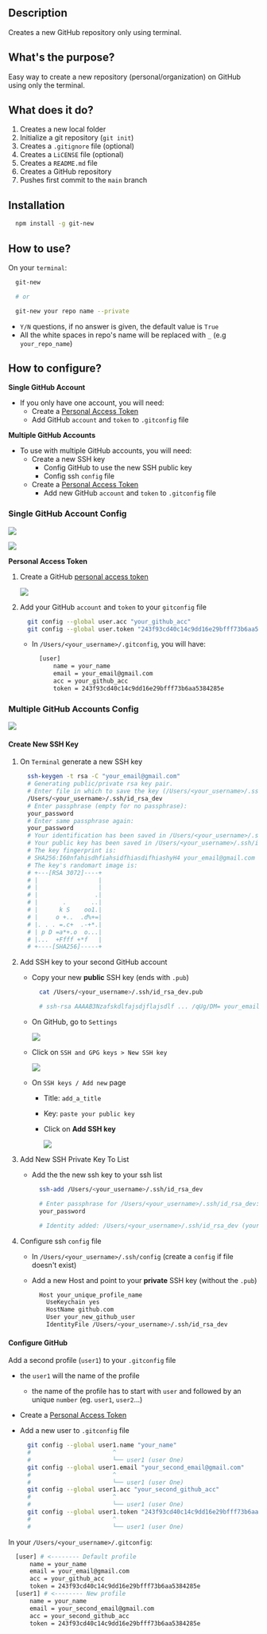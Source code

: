 ## Description

Creates a new GitHub repository only using terminal.

## What's the purpose?

Easy way to create a new repository (personal/organization) on GitHub using only the terminal.

## What does it do?

1. Creates a new local folder
2. Initialize a git repository (`git init`)
3. Creates a `.gitignore` file (optional)
4. Creates a `LiCENSE` file (optional)
5. Creates a `README.md` file
6. Creates a GitHub repository
7. Pushes first commit to the `main` branch

## Installation

```Bash
  npm install -g git-new
```

## How to use?

On your `terminal`:

```Bash
  git-new

  # or

  git-new your repo name --private
```

- `Y/N` questions, if no answer is given, the default value is `True`
- All the white spaces in repo's name will be replaced with `_` (e.g `your_repo_name`)

## How to configure?

**Single GitHub Account**

- If you only have one account, you will need:
  - Create a [Personal Access Token](https://github.com/settings/tokens)
  - Add GitHub `account` and `token` to `.gitconfig` file

**Multiple GitHub Accounts**

- To use with multiple GitHub accounts, you will need:
  - Create a new SSH key
    - Config GitHub to use the new SSH public key
    - Config ssh `config` file
  - Create a [Personal Access Token](https://github.com/settings/tokens)
    - Add new GitHub `account` and `token` to `.gitconfig` file

### Single GitHub Account Config

![](https://i.imgur.com/HJxQ9V3.png)

![](https://i.imgur.com/1mMyXC6.png)

**Personal Access Token**

1. Create a GitHub [personal access token](https://github.com/settings/tokens)

   ![](https://i.imgur.com/lfBfnut.png)

2. Add your GitHub `account` and `token` to your `gitconfig` file

   ```Bash
     git config --global user.acc "your_github_acc"
     git config --global user.token "243f93cd40c14c9dd16e29bfff73b6aa5384285e"
   ```

   - In `/Users/<your_username>/.gitconfig`, you will have:

     ```Bash
       [user]
           name = your_name
           email = your_email@gmail.com
           acc = your_github_acc
           token = 243f93cd40c14c9dd16e29bfff73b6aa5384285e
     ```

### Multiple GitHub Accounts Config

![](https://i.imgur.com/5qJrDF9.png)

#### Create New SSH Key

1. On `Terminal` generate a new SSH key

   ```Bash
     ssh-keygen -t rsa -C "your_email@gmail.com"
     # Generating public/private rsa key pair.
     # Enter file in which to save the key (/Users/<your_username>/.ssh/id_rsa):
     /Users/<your_username>/.ssh/id_rsa_dev
     # Enter passphrase (empty for no passphrase):
     your_password
     # Enter same passphrase again:
     your_password
     # Your identification has been saved in /Users/<your_username>/.ssh/id_rsa_dev.
     # Your public key has been saved in /Users/<your_username>/.ssh/id_rsa_dev.pub.
     # The key fingerprint is:
     # SHA256:I60nfahisdhfiahsidfhiasdifhiashyH4 your_email@gmail.com
     # The key's randomart image is:
     # +---[RSA 3072]----+
     # |                 |
     # |                 |
     # |                .|
     # |       .       ..|
     # |      k S    oo1.|
     # |     o +..  .d%+=|
     # |. . . =.c+  .-+*.|
     # | p D =a*+.o  o...|
     # |...  +Ffff +*f   |
     # +----[SHA256]-----+
   ```

2. Add SSH key to your second GitHub account

   - Copy your new **public** SSH key (ends with `.pub`)

     ```Bash
       cat /Users/<your_username>/.ssh/id_rsa_dev.pub

       # ssh-rsa AAAAB3Nzafskdlfajsdjflajsdlf ... /qUg/DM= your_email@gmail.com
     ```

   - On GitHub, go to `Settings`

     ![](https://i.imgur.com/2QR3ZvM.png)

   - Click on `SSH and GPG keys > New SSH key`

     ![](https://i.imgur.com/hFkYsiY.png)

   - On `SSH keys / Add new` page

     - Title: `add_a_title`
     - Key: `paste your public key`
     - Click on **Add SSH key**

       ![](https://i.imgur.com/Lvsk3B8.png)

3. Add New SSH Private Key To List

   - Add the the new ssh key to your ssh list

     ```Bash
       ssh-add /Users/<your_username>/.ssh/id_rsa_dev

       # Enter passphrase for /Users/<your_username>/.ssh/id_rsa_dev:
       your_password

       # Identity added: /Users/<your_username>/.ssh/id_rsa_dev (your_email@gmail.com)
     ```

4. Configure ssh `config` file

   - In `/Users/<your_username>/.ssh/config` (create a `config` if file doesn't exist)
   - Add a new Host and point to your **private** SSH key (without the `.pub`)

     ```Bash
       Host your_unique_profile_name
         UseKeychain yes
         HostName github.com
         User your_new_github_user
         IdentityFile /Users/<your_username>/.ssh/id_rsa_dev
     ```

#### Configure GitHub

Add a second profile (`user1`) to your `.gitconfig` file

- the `user1` will the name of the profile
  - the name of the profile has to start with `user` and followed by an unique `number` (eg. `user1`, `user2`...)
- Create a [Personal Access Token](https://github.com/settings/tokens)
- Add a new user to `.gitconfig` file

  ```Bash
    git config --global user1.name "your_name"
    #                       ^
    #                       └── user1 (user One)
    git config --global user1.email "your_second_email@gmail.com"
    #                       ^
    #                       └── user1 (user One)
    git config --global user1.acc "your_second_github_acc"
    #                       ^
    #                       └── user1 (user One)
    git config --global user1.token "243f93cd40c14c9dd16e29bfff73b6aa5384285e"
    #                       ^
    #                       └── user1 (user One)
  ```

In your `/Users/<your_username>/.gitconfig`:

```Bash
  [user] # <-------- Default profile
      name = your_name
      email = your_email@gmail.com
      acc = your_github_acc
      token = 243f93cd40c14c9dd16e29bfff73b6aa5384285e
  [user1] # <-------- New profile
      name = your_name
      email = your_second_email@gmail.com
      acc = your_second_github_acc
      token = 243f93cd40c14c9dd16e29bfff73b6aa5384285e
```
